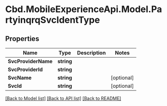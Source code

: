 # Cbd.MobileExperienceApi.Model.PartyinqrqSvcIdentType

## Properties

Name | Type | Description | Notes
------------ | ------------- | ------------- | -------------
**SvcProviderName** | **string** |  | 
**SvcProviderId** | **string** |  | 
**SvcName** | **string** |  | [optional] 
**SvcId** | **string** |  | [optional] 

[[Back to Model list]](../README.md#documentation-for-models) [[Back to API list]](../README.md#documentation-for-api-endpoints) [[Back to README]](../README.md)

